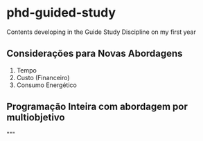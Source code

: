 # phd-guided-study
Contents developing in the Guide Study Discipline on my first year


## Considerações para Novas Abordagens
1. Tempo
2. Custo (Financeiro)
3. Consumo Energético


## Programação Inteira com abordagem por multiobjetivo
"""
